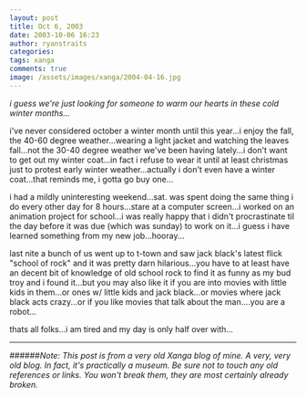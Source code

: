 ```yaml
---
layout: post
title: Oct 6, 2003
date: 2003-10-06 16:23
author: ryanstraits
categories:
tags: xanga
comments: true
image: /assets/images/xanga/2004-04-16.jpg
---
```

<em>i guess we're just looking for someone to warm our hearts in these cold winter months...</em>

<!-- break -->

i've never considered october a winter month until this year...i enjoy the fall, the 40-60 degree weather...wearing a light jacket and watching the leaves fall...not the 30-40 degree weather we've been having lately...i don't want to get out my winter coat...in fact i refuse to wear it until at least christmas just to protest early winter weather...actually i don't even have a winter coat...that reminds me, i gotta go buy one...

i had a mildly uninteresting weekend...sat. was spent doing the same thing i do every other day for 8 hours...stare at a computer screen...i worked on an animation project for school...i was really happy that i didn't procrastinate til the day before it was due (which was sunday) to work on it...i guess i have learned something from my new job...hooray...

last nite a bunch of us went up to t-town and saw jack black's latest flick "school of rock" and it was pretty darn hilarious...you have to at least have an decent bit of knowledge of old school rock to find it as funny as my bud troy and i found it...but you may also like it if you are into movies with little kids in them...or ones w/ little kids and jack black...or movies where jack black acts crazy...or if you like movies that talk about the man....you are a robot...

thats all folks...i am tired and my day is only half over with...

---

######*Note: This post is from a very old Xanga blog of mine. A very, very old blog. In fact, it's practically a museum. Be sure not to touch any old references or links. You won't break them, they are most certainly already broken.*
